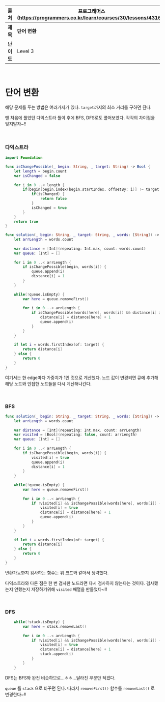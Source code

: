 |    출처    | 프로그래머스 (https://programmers.co.kr/learn/courses/30/lessons/43163) |
| :--------: | ------------------------------------------------------------ |
|  **제목**  | **단어 변환**                                                |
| **난이도** | Level 3                                                      |

<br />

# 단어 변환

해당 문제를 푸는 방법은 여러가지가 있다. `target`까지의 최소 거리를 구하면 된다.

맨 처음에 풀었던 다익스트라 풀이 후에 BFS, DFS로도 풀어보았다. 각각의 차이점을 잊지말자~!!

<br />

### 다익스트라

```swift
import Foundation

func isChangePossible(_ begin: String, _ target: String) -> Bool {
    let length = begin.count
    var isChanged = false
    
    for i in 0 ..< length {
        if(begin[begin.index(begin.startIndex, offsetBy: i)] != target[target.index(target.startIndex, offsetBy: i)]) {
            if(isChanged) {
                return false
            }
            isChanged = true
        }
    }
    return true
}

func solution(_ begin: String, _ target: String, _ words: [String]) -> Int {
    let arrLength = words.count
    
    var distance = [Int](repeating: Int.max, count: words.count)
    var queue: [Int] = []
    
    for i in 0 ..< arrLength {
        if isChangePossible(begin, words[i]) {
            queue.append(i)
            distance[i] = 1
        }
    }
    
    while(!queue.isEmpty) {
        var here = queue.removeFirst()
        
        for i in 0 ..< arrLength {
            if isChangePossible(words[here], words[i]) && distance[i] > distance[here] + 1 {
                distance[i] = distance[here] + 1
                queue.append(i)
            }
        }
    }
    
    if let i = words.firstIndex(of: target) {
        return distance[i]
    } else {
        return 0
    }
}
```

여기서는 한 edge마다 가중치가 1인 것으로 계산했다. 노드 값이 변경되면 큐에 추가해 해당 노드와 인접한 노드들을 다시 계산해나간다.

<br />



### BFS

```swift
func solution(_ begin: String, _ target: String, _ words: [String]) -> Int {
    let arrLength = words.count
    
    var distance = [Int](repeating: Int.max, count: arrLength)
    var visited = [Bool](repeating: false, count: arrLength)
    var queue: [Int] = []
    
    for i in 0 ..< arrLength {
        if isChangePossible(begin, words[i]) {
            visited[i] = true
            queue.append(i)
            distance[i] = 1
        }
    }
    
    while(!queue.isEmpty) {
        var here = queue.removeFirst()
        
        for i in 0 ..< arrLength {
            if !visited[i] && isChangePossible(words[here], words[i]) {
                visited[i] = true
                distance[i] = distance[here] + 1
                queue.append(i)
            }
        }
    }
    
    if let i = words.firstIndex(of: target) {
        return distance[i]
    } else {
        return 0
    }
}
```

변환가능한지 검사하는 함수는 위 코드와 같아서 생략했다.

다익스트라와 다른 점은 한 번 검사한 노드라면 다시 검사하지 않는다는 것이다.  검사했는지 안했는지 저장하기위해 `visited` 배열을 만들었다~!!

<br />

### 

### DFS

```swift
    while(!stack.isEmpty) {
        var here = stack.removeLast()
        
        for i in 0 ..< arrLength {
            if !visited[i] && isChangePossible(words[here], words[i]) {
                visited[i] = true
                distance[i] = distance[here] + 1
                stack.append(i)
            }
        }
    }
```

DFS는 BFS와 완전 비슷하므로...ㅎㅎ...달라진 부분만 적겠다.

`queue` 를 `stack` 으로 바꾸면 된다. 따라서 `removeFirst()` 함수를 `removeLast()` 로 변경한다~!!

